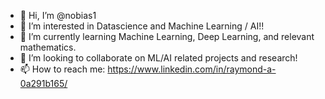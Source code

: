 - 👋 Hi, I’m @nobias1
- 👀 I’m interested in Datascience and Machine Learning / AI!!
- 🌱 I’m currently learning Machine Learning, Deep Learning, and relevant mathematics.
- 💞️ I’m looking to collaborate on ML/AI related projects and research!
- 📫 How to reach me: https://www.linkedin.com/in/raymond-a-0a291b165/

<!---
nobias1/nobias1 is a ✨ special ✨ repository because its `README.md` (this file) appears on your GitHub profile.
You can click the Preview link to take a look at your changes.
--->
